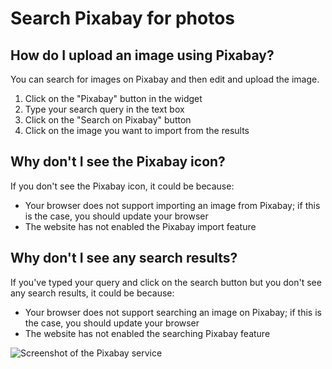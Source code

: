 # Search Pixabay for photos

## How do I upload an image using Pixabay?

You can search for images on Pixabay and then edit and upload the image.

1. Click on the "Pixabay" button in the widget
2. Type your search query in the text box
3. Click on the "Search on Pixabay" button
4. Click on the image you want to import from the results

## Why don't I see the Pixabay icon?

If you don't see the Pixabay icon, it could be because:

- Your browser does not support importing an image from Pixabay; if this is the case, you should update your browser
- The website has not enabled the Pixabay import feature

## Why don't I see any search results?

If you've typed your query and click on the search button but you don't see any search results, it could be because:

- Your browser does not support searching an image on Pixabay; if this is the case, you should update your browser
- The website has not enabled the searching Pixabay feature

![Screenshot of the Pixabay service](/assets/screenshots/pixabay.png)
